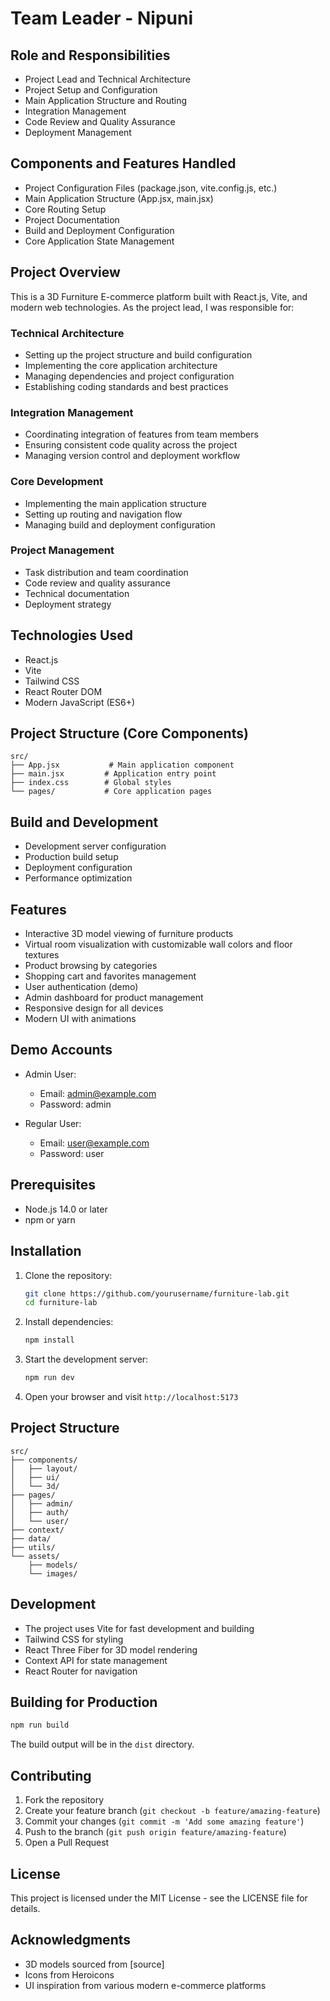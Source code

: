 # Team Leader - Nipuni

## Role and Responsibilities

- Project Lead and Technical Architecture
- Project Setup and Configuration
- Main Application Structure and Routing
- Integration Management
- Code Review and Quality Assurance
- Deployment Management

## Components and Features Handled

- Project Configuration Files (package.json, vite.config.js, etc.)
- Main Application Structure (App.jsx, main.jsx)
- Core Routing Setup
- Project Documentation
- Build and Deployment Configuration
- Core Application State Management

## Project Overview

This is a 3D Furniture E-commerce platform built with React.js, Vite, and modern web technologies. As the project lead, I was responsible for:

### Technical Architecture

- Setting up the project structure and build configuration
- Implementing the core application architecture
- Managing dependencies and project configuration
- Establishing coding standards and best practices

### Integration Management

- Coordinating integration of features from team members
- Ensuring consistent code quality across the project
- Managing version control and deployment workflow

### Core Development

- Implementing the main application structure
- Setting up routing and navigation flow
- Managing build and deployment configuration

### Project Management

- Task distribution and team coordination
- Code review and quality assurance
- Technical documentation
- Deployment strategy

## Technologies Used

- React.js
- Vite
- Tailwind CSS
- React Router DOM
- Modern JavaScript (ES6+)

## Project Structure (Core Components)

```
src/
├── App.jsx           # Main application component
├── main.jsx         # Application entry point
├── index.css        # Global styles
└── pages/           # Core application pages
```

## Build and Development

- Development server configuration
- Production build setup
- Deployment configuration
- Performance optimization

## Features

- Interactive 3D model viewing of furniture products
- Virtual room visualization with customizable wall colors and floor textures
- Product browsing by categories
- Shopping cart and favorites management
- User authentication (demo)
- Admin dashboard for product management
- Responsive design for all devices
- Modern UI with animations

## Demo Accounts

- Admin User:

  - Email: admin@example.com
  - Password: admin

- Regular User:
  - Email: user@example.com
  - Password: user

## Prerequisites

- Node.js 14.0 or later
- npm or yarn

## Installation

1. Clone the repository:

   ```bash
   git clone https://github.com/yourusername/furniture-lab.git
   cd furniture-lab
   ```

2. Install dependencies:

   ```bash
   npm install
   ```

3. Start the development server:

   ```bash
   npm run dev
   ```

4. Open your browser and visit `http://localhost:5173`

## Project Structure

```
src/
├── components/
│   ├── layout/
│   ├── ui/
│   └── 3d/
├── pages/
│   ├── admin/
│   ├── auth/
│   └── user/
├── context/
├── data/
├── utils/
└── assets/
    ├── models/
    └── images/
```

## Development

- The project uses Vite for fast development and building
- Tailwind CSS for styling
- React Three Fiber for 3D model rendering
- Context API for state management
- React Router for navigation

## Building for Production

```bash
npm run build
```

The build output will be in the `dist` directory.

## Contributing

1. Fork the repository
2. Create your feature branch (`git checkout -b feature/amazing-feature`)
3. Commit your changes (`git commit -m 'Add some amazing feature'`)
4. Push to the branch (`git push origin feature/amazing-feature`)
5. Open a Pull Request

## License

This project is licensed under the MIT License - see the LICENSE file for details.

## Acknowledgments

- 3D models sourced from [source]
- Icons from Heroicons
- UI inspiration from various modern e-commerce platforms
